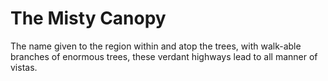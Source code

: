 The Misty Canopy
======
The name given to the region within and atop the trees, with walk-able branches of enormous trees, these verdant highways lead to all manner of vistas.